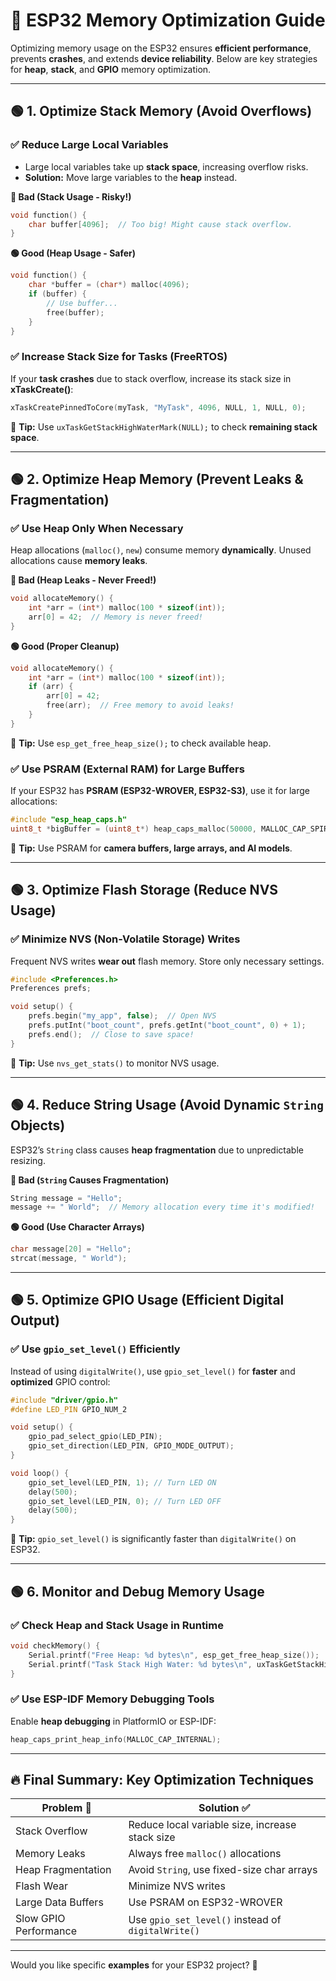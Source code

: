 # 🚀 ESP32 Memory Optimization Guide

Optimizing memory usage on the ESP32 ensures **efficient performance**, prevents **crashes**, and extends **device reliability**. Below are key strategies for **heap**, **stack**, and **GPIO** memory optimization.

---

## 🟢 1. Optimize Stack Memory (Avoid Overflows)
### ✅ Reduce Large Local Variables
- Large local variables take up **stack space**, increasing overflow risks.
- **Solution:** Move large variables to the **heap** instead.

**🔴 Bad (Stack Usage - Risky!)**
```cpp
void function() {
    char buffer[4096];  // Too big! Might cause stack overflow.
}
```
**🟢 Good (Heap Usage - Safer)**
```cpp
void function() {
    char *buffer = (char*) malloc(4096);
    if (buffer) {
        // Use buffer...
        free(buffer);
    }
}
```

### ✅ Increase Stack Size for Tasks (FreeRTOS)
If your **task crashes** due to stack overflow, increase its stack size in **xTaskCreate()**:
```cpp
xTaskCreatePinnedToCore(myTask, "MyTask", 4096, NULL, 1, NULL, 0);
```
📌 **Tip:** Use `uxTaskGetStackHighWaterMark(NULL);` to check **remaining stack space**.

---

## 🟢 2. Optimize Heap Memory (Prevent Leaks & Fragmentation)
### ✅ Use Heap Only When Necessary
Heap allocations (`malloc()`, `new`) consume memory **dynamically**. Unused allocations cause **memory leaks**.

**🔴 Bad (Heap Leaks - Never Freed!)**
```cpp
void allocateMemory() {
    int *arr = (int*) malloc(100 * sizeof(int));
    arr[0] = 42;  // Memory is never freed!
}
```
**🟢 Good (Proper Cleanup)**
```cpp
void allocateMemory() {
    int *arr = (int*) malloc(100 * sizeof(int));
    if (arr) {
        arr[0] = 42;
        free(arr);  // Free memory to avoid leaks!
    }
}
```
📌 **Tip:** Use `esp_get_free_heap_size();` to check available heap.

### ✅ Use PSRAM (External RAM) for Large Buffers
If your ESP32 has **PSRAM (ESP32-WROVER, ESP32-S3)**, use it for large allocations:
```cpp
#include "esp_heap_caps.h"
uint8_t *bigBuffer = (uint8_t*) heap_caps_malloc(50000, MALLOC_CAP_SPIRAM);
```
📌 **Tip:** Use PSRAM for **camera buffers, large arrays, and AI models**.

---

## 🟢 3. Optimize Flash Storage (Reduce NVS Usage)
### ✅ Minimize NVS (Non-Volatile Storage) Writes
Frequent NVS writes **wear out** flash memory. Store only necessary settings.
```cpp
#include <Preferences.h>
Preferences prefs;

void setup() {
    prefs.begin("my_app", false);  // Open NVS
    prefs.putInt("boot_count", prefs.getInt("boot_count", 0) + 1);
    prefs.end();  // Close to save space!
}
```
📌 **Tip:** Use `nvs_get_stats()` to monitor NVS usage.

---

## 🟢 4. Reduce String Usage (Avoid Dynamic `String` Objects)
ESP32’s `String` class causes **heap fragmentation** due to unpredictable resizing.

**🔴 Bad (`String` Causes Fragmentation)**
```cpp
String message = "Hello";
message += " World";  // Memory allocation every time it's modified!
```
**🟢 Good (Use Character Arrays)**
```cpp
char message[20] = "Hello";
strcat(message, " World");
```

---

## 🟢 5. Optimize GPIO Usage (Efficient Digital Output)
### ✅ Use `gpio_set_level()` Efficiently
Instead of using `digitalWrite()`, use `gpio_set_level()` for **faster** and **optimized** GPIO control:
```cpp
#include "driver/gpio.h"
#define LED_PIN GPIO_NUM_2

void setup() {
    gpio_pad_select_gpio(LED_PIN);
    gpio_set_direction(LED_PIN, GPIO_MODE_OUTPUT);
}

void loop() {
    gpio_set_level(LED_PIN, 1); // Turn LED ON
    delay(500);
    gpio_set_level(LED_PIN, 0); // Turn LED OFF
    delay(500);
}
```
📌 **Tip:** `gpio_set_level()` is significantly faster than `digitalWrite()` on ESP32.

---

## 🟢 6. Monitor and Debug Memory Usage
### ✅ Check Heap and Stack Usage in Runtime
```cpp
void checkMemory() {
    Serial.printf("Free Heap: %d bytes\n", esp_get_free_heap_size());
    Serial.printf("Task Stack High Water: %d bytes\n", uxTaskGetStackHighWaterMark(NULL));
}
```

### ✅ Use ESP-IDF Memory Debugging Tools
Enable **heap debugging** in PlatformIO or ESP-IDF:
```cpp
heap_caps_print_heap_info(MALLOC_CAP_INTERNAL);
```

---

## 🔥 Final Summary: Key Optimization Techniques

| Problem 🚨         | Solution ✅ |
|--------------------|------------|
| Stack Overflow | Reduce local variable size, increase stack size |
| Memory Leaks | Always free `malloc()` allocations |
| Heap Fragmentation | Avoid `String`, use fixed-size char arrays |
| Flash Wear | Minimize NVS writes |
| Large Data Buffers | Use PSRAM on ESP32-WROVER |
| Slow GPIO Performance | Use `gpio_set_level()` instead of `digitalWrite()` |

---

Would you like specific **examples** for your ESP32 project? 🚀

